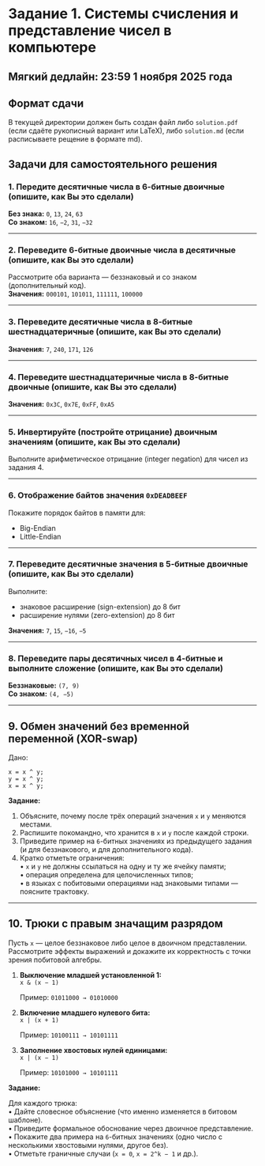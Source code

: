 # Задание 1. Системы счисления и представление чисел в компьютере

## Мягкий дедлайн: 23:59 1 ноября 2025 года

## Формат сдачи 

В текущей директории должен быть создан файл либо `solution.pdf` (если сдаёте рукописный вариант или LaTeX), либо `solution.md` (если расписываете рещение в формате md).


## Задачи для самостоятельного решения
### 1. Передите десятичные числа в 6-битные двоичные (опишите, как Вы это сделали)
**Без знака:** `0`, `13`, `24`, `63`  
**Со знаком:** `16`, `−2`, `31`, `−32`


---

### 2. Переведите 6-битные двоичные числа в десятичные (опишите, как Вы это сделали)
Рассмотрите оба варианта &mdash; беззнаковый и со знаком (дополнительный код).  
**Значения:** `000101`, `101011`, `111111`, `100000`

---

### 3. Переведите десятичные числа в 8-битные шестнадцатеричные (опишите, как Вы это сделали)
**Значения:** `7`, `240`, `171`, `126`

---

### 4. Переведите шестнадцатеричные числа в 8-битные двоичные (опишите, как Вы это сделали)
**Значения:** `0x3C`, `0x7E`, `0xFF`, `0xA5`

---

### 5. Инвертируйте (постройте отрицание) двоичным значениям (опишите, как Вы это сделали)
Выполните арифметическое отрицание (integer negation) для чисел из задания 4.

---

### 6. Отображение байтов значения `0xDEADBEEF`
Покажите порядок байтов в памяти для:
- Big-Endian
- Little-Endian

---

### 7. Переведите десятичные значения в 5-битные двоичные (опишите, как Вы это сделали)
Выполните:
- знаковое расширение (sign-extension) до 8 бит
- расширение нулями (zero-extension) до 8 бит

**Значения:** `7`, `15`, `−16`, `−5`

---

### 8. Переведите пары десятичных чисел в 4-битные и выполните сложение (опишите, как Вы это сделали)
**Беззнаковые:** `(7, 9)`  
**Со знаком:** `(4, −5)`

---

## 9. Обмен значений без временной переменной (XOR-swap)

Дано:

```
x = x ^ y;
y = x ^ y;
x = x ^ y;
```

**Задание:**

1. Объясните, почему после трёх операций значения `x` и `y` меняются местами.
2. Распишите покомандно, что хранится в `x` и `y` после каждой строки.
3. Приведите пример на `6`-битных значениях из предыдущего задания (и для беззнакового, и для дополнительного кода).
4. Кратко отметьте ограничения:  
   • `x` и `y` не должны ссылаться на одну и ту же ячейку памяти;  
   • операция определена для целочисленных типов;  
   • в языках с побитовыми операциями над знаковыми типами — поясните трактовку.

---

## 10. Трюки с правым значащим разрядом

Пусть `x` — целое беззнаковое либо целое в двоичном представлении. Рассмотрите эффекты выражений и докажите их корректность с точки зрения побитовой алгебры.

1. **Выключение младшей установленной 1:**  
   `x & (x − 1) `

   Пример: `01011000 → 01010000`

2. **Включение младшего нулевого бита:**  
   `x | (x + 1) `

   Пример: `10100111 → 10101111`

3. **Заполнение хвостовых нулей единицами:**  
   `x | (x − 1) `

   Пример: `10101000 → 10101111`

**Задание:**

Для каждого трюка:  
• Дайте словесное объяснение (что именно изменяется в битовом шаблоне).  
• Приведите формальное обоснование через двоичное представление.  
• Покажите два примера на `6`-битных значениях (одно число с несколькими хвостовыми нулями, другое без).  
• Отметьте граничные случаи (`x = 0`, `x = 2^k − 1` и др.).